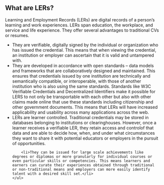 <div class="container-fluid body-text-medium">
<div class="row">
<div class="col-sm-12">
	<h2>What are LERs?</h2>
</div>
</div>

<div class="row">
<div class="col-sm-12">
	<p>Learning and Employment Records (LERs) are digital records of a person’s learning and work experiences. LERs span education, the workplace, and service and life experience. They offer several advantages to traditional CVs or resumes.</p>
	<ul class="list">
		<li>They are verifiable, digitally signed by the individual or organization who has issued the credential. This means that when viewing the credential, an institution or employer can ascertain that it is valid and untampered with.</li>
		<li>They are developed in accordance with open standards – data models and frameworks that are collaboratively designed and maintained. This ensures that credentials issued by one institution are technically and semantically compatible, or interoperable, with those of another institution who is also using the same standards. Standards like W3C Verifiable Credentials and Decentralized Identifiers make it possible for LERS to not only be transportable with each other but also with other claims made online that use these standards including citizenship and other government documents. This means that LERs will have increased applicability and usability across many applications across the web.
		</li>
		<li>LERs are learner controlled. Traditional credentials may be stored in databases belonging to institutions or clearinghouses. However, once a learner receives a verifiable LER, they retain access and controlof that data and are able to decide how, when, and under what circumstances they want to share it with potential educators or employers in the pursuit of opportunities.</li>

		<li>They can be issued for large scale achievements like degrees or diplomas or more granularly for individual courses or even particular skills or competencies. This means learners and earners can curate their experiences obtained through traditional or non-traditional means and employers can more easily identify talent with a desired skill set.</li>
	</ul>

</div>
</div>
 
